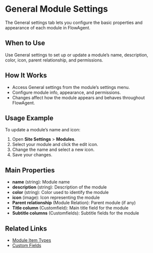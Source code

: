 # General Module Settings

The General settings tab lets you configure the basic properties and appearance of each module in FlowAgent.

## When to Use
Use General settings to set up or update a module’s name, description, color, icon, parent relationship, and permissions.

## How It Works
- Access General settings from the module’s settings menu.
- Configure module info, appearance, and permissions.
- Changes affect how the module appears and behaves throughout FlowAgent.

## Usage Example
To update a module’s name and icon:

1. Open **Site Settings** > **Modules**.
2. Select your module and click the edit icon.
3. Change the name and select a new icon.
4. Save your changes.

## Main Properties
- **name** (string): Module name
- **description** (string): Description of the module
- **color** (string): Color used to identify the module
- **icon** (image): Icon representing the module
- **Parent relationship** (Module Relation): Parent module (if any)
- **Title column** (Customfield): Main title field for the module
- **Subtitle columns** (Customfields): Subtitle fields for the module

## Related Links
- [Module Item Types](/docs/modules/module-item-types.md)
- [Custom Fields](/docs/modules/customfields.md)